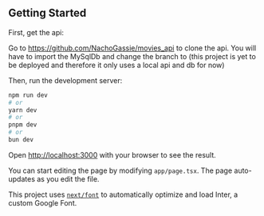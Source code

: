 ## Getting Started
First, get the api:

Go to https://github.com/NachoGassie/movies_api to clone the api. You will have to import the MySqlDb and change the branch to <local>
(this project is yet to be deployed and therefore it only uses a local api and db for now)

Then, run the development server:

```bash
npm run dev
# or
yarn dev
# or
pnpm dev
# or
bun dev
```

Open [http://localhost:3000](http://localhost:3000) with your browser to see the result.

You can start editing the page by modifying `app/page.tsx`. The page auto-updates as you edit the file.

This project uses [`next/font`](https://nextjs.org/docs/basic-features/font-optimization) to automatically optimize and load Inter, a custom Google Font.

